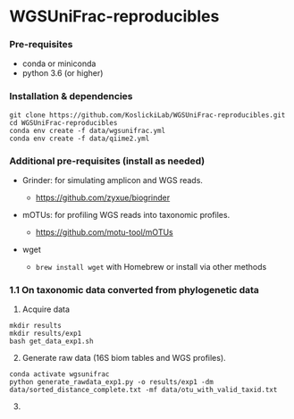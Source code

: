 # WGSUniFrac-reproducibles
### Pre-requisites

* conda or miniconda
* python 3.6 (or higher)

### Installation & dependencies

```
git clone https://github.com/KoslickiLab/WGSUniFrac-reproducibles.git
cd WGSUniFrac-reproducibles
conda env create -f data/wgsunifrac.yml
conda env create -f data/qiime2.yml
```
### Additional pre-requisites (install as needed)

* Grinder: for simulating amplicon and WGS reads. 
  * https://github.com/zyxue/biogrinder
* mOTUs: for profiling WGS reads into taxonomic profiles.
  * https://github.com/motu-tool/mOTUs

* wget
  * `brew install wget` with Homebrew or install via other methods

### 1.1 On taxonomic data converted from phylogenetic data

1. Acquire data 

```
mkdir results
mkdir results/exp1
bash get_data_exp1.sh
```

2. Generate raw data (16S biom tables and WGS profiles).

```
conda activate wgsunifrac
python generate_rawdata_exp1.py -o results/exp1 -dm data/sorted_distance_complete.txt -mf data/otu_with_valid_taxid.txt
```

3. 


